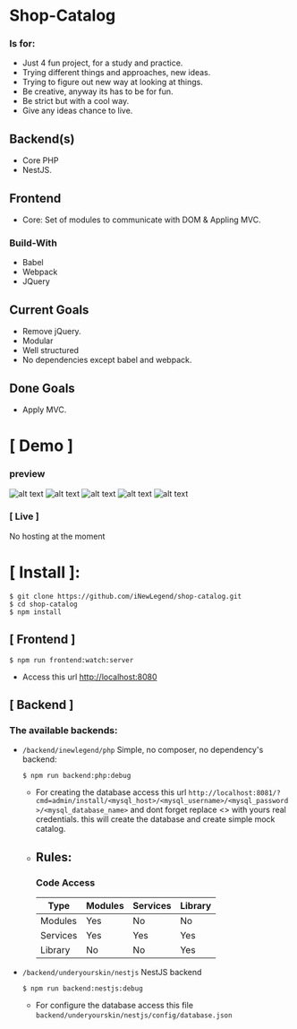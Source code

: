# Shop-Catalog

### Is  for:
  - Just 4 fun project, for a study and practice.
  - Trying different things and approaches, new ideas.
  - Trying to figure out new way at looking at things.
  - Be creative, anyway its has to be for fun.
  - Be strict but with a cool way.
  - Give any ideas chance to live.

## Backend(s)
  - Core PHP
  - NestJS.
  
## Frontend
  - Core: Set of modules to communicate with DOM & Appling MVC.

### Build-With
- Babel
- Webpack
- JQuery

## Current Goals
- Remove jQuery.
- Modular
- Well structured
- No dependencies except babel and webpack. 

## Done Goals
- Apply MVC.
  
# [ Demo ]
### preview
![alt text](https://i.ibb.co/JFQ9Wm1/1.png)
![alt text](https://i.ibb.co/KGgyCx1/2.png)
![alt text](https://i.ibb.co/gygZSBb/3.png)
![alt text](https://i.ibb.co/cYV4d2G/image.png)
![alt text](https://i.ibb.co/kHsq0dq/image.png)

### [ Live ]
No hosting at the moment

# [ Install ]:
```shell script
$ git clone https://github.com/iNewLegend/shop-catalog.git
$ cd shop-catalog
$ npm install
```
## [ Frontend ]
```shell script
$ npm run frontend:watch:server
```
* Access this url [http://localhost:8080](http://localhost:8080)
## [ Backend ]
### The available backends:
* ```/backend/inewlegend/php``` Simple, no composer, no dependency's backend:

    ```shell script
    $ npm run backend:php:debug
    ```
    * For creating the database access this url `http://localhost:8081/?cmd=admin/install/<mysql_host>/<mysql_username>/<mysql_password>/<mysql_database_name>` and dont forget replace <> with yours real credentials. this will create the database and create simple mock catalog.
    * ## Rules:
        ### Code Access
        | Type | Modules | Services | Library
        | ------ | ------ | ------ | ------ |
        | Modules | Yes | No | No
        | Services | Yes | Yes | Yes
        | Library | No | No | Yes
        
* ```/backend/underyourskin/nestjs``` NestJS backend
    ```shell script
    $ npm run backend:nestjs:debug
    ```
    * For configure the database access this file `backend/underyourskin/nestjs/config/database.json`
    
